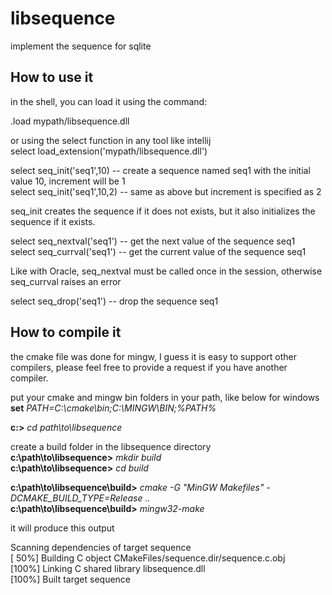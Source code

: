 # libsequence

implement the sequence for sqlite

## How to use it

in the shell, you can load it using the command:

.load mypath/libsequence.dll

or using the select function in any tool like intellij <br />
select load_extension('mypath/libsequence.dll')

select seq_init('seq1',10)  -- create a sequence named seq1 with the initial value 10, increment will be 1 <br />
select seq_init('seq1',10,2) -- same as above but increment is specified as 2

seq_init creates the sequence if it does not exists, but it also initializes the sequence if it exists.

select seq_nextval('seq1') -- get the next value of the sequence seq1 <br />
select seq_currval('seq1') -- get the current value of the sequence seq1

Like with Oracle, seq_nextval must be called once in the session, otherwise seq_currval raises an error

select seq_drop('seq1') -- drop the sequence seq1

## How to compile it

the cmake file was done for mingw, I guess it is easy to support other compilers, please feel free to provide a request if you have another compiler.

put your cmake and mingw bin folders in your path, like below for windows <br />
**set** *PATH=C:\cmake\bin;C:\MINGW\BIN;%PATH%*

**c:\>** *cd path\to\libsequence*

create a build folder in the libsequence directory <br />
**c:\path\to\libsequence>** *mkdir build* <br />
**c:\path\to\libsequence>** *cd build* <br />

**c:\path\to\libsequence\build>** *cmake -G "MinGW Makefiles" -DCMAKE_BUILD_TYPE=Release ..* <br />
**c:\path\to\libsequence\build>** *mingw32-make*

it will produce this output

Scanning dependencies of target sequence <br />
[ 50%] Building C object CMakeFiles/sequence.dir/sequence.c.obj <br />
[100%] Linking C shared library libsequence.dll <br />
[100%] Built target sequence

